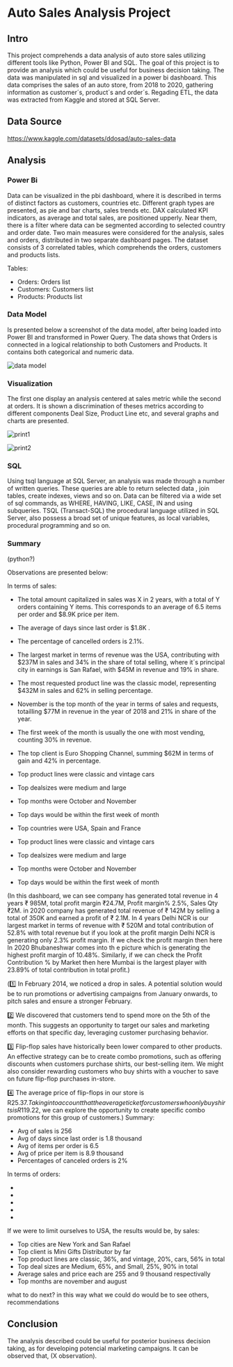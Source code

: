 # Auto Sales Analysis Project

## Intro
This project comprehends a data analysis of auto store sales utilizing different tools like Python, Power BI and SQL. The goal of this project is to provide an analysis which could be useful for business decision taking. The data was manipulated in sql and visualized in a power bi dashboard. This data comprises the sales of an auto store, from 2018 to 2020, gathering information as customer´s, product´s and order´s. Regading ETL, the data was extracted from Kaggle and stored at SQL Server. 

## Data Source 
https://www.kaggle.com/datasets/ddosad/auto-sales-data

## Analysis

### Power Bi 

Data can be visualized in the pbi dashboard, where it is described in terms of distinct factors as customers, countries etc. Different graph types are presented, as pie and bar charts, sales trends etc. DAX calculated KPI indicators, as average and total sales, are positioned upperly. Near them, there is a filter where data can be segmented according to selected country and order date. Two main measures were considered for the analysis, sales and orders, distributed in two separate dashboard pages. The dataset consists of 3 correlated tables, which comprehends the orders, customers and products lists. 


Tables:
- Orders: Orders list
- Customers: Customers list
- Products: Products list

### Data Model

Is presented below a screenshot of the data model, after being loaded into Power BI and transformed in Power Query. The data shows that Orders is connected in a logical relationship to both Customers and Products. It contains both categorical and numeric data.


![data model](https://github.com/CarlosLacerda1/Project-Auto-Sales-Analysis/assets/122105130/b77663d7-8069-4ace-a5ff-4f70a907f1c3)



### Visualization
 The first one display an analysis centered at sales metric while the second at orders. It is shown a discrimination of theses metrics according to different components Deal Size, Product Line etc, and several graphs and charts are presented. 

![print1](https://github.com/CarlosLacerda1/Project-Auto-Sales-Analysis/assets/122105130/43726867-fe8f-4c4f-b488-090cfd5f9318)

 ![print2](https://github.com/CarlosLacerda1/Project-Auto-Sales-Analysis/assets/122105130/834d3fdc-5d02-49a3-a674-886a120f3b5a)

### SQL 

Using tsql language at SQL Server, an analysis was made through a number of written
queries. These queries are able to return selected data , join tables, create indexes, views and so on. Data can be filtered via a wide set of sql commands, as WHERE, HAVING, LIKE, CASE, IN and using subqueries. TSQL (Transact-SQL) the procedural language utilized in SQL Server, also possess a broad set of unique features, as local variables, procedural programming and so on.  
### Summary

(python?)

Observations are presented below:

In terms of sales:
- The total amount capitalized in sales was X in 2 years, with a total of Y orders containing Y items. This corresponds to an average of 6.5 items per order and $8.9K price per item.
- The average of days since last order is $1.8K .
- The percentage of cancelled orders is 2.1%.
- The largest market in terms of revenue was the USA, contributing with $237M in sales and 34% in the share of total selling, where it´s principal city in earnings is San Rafael, with $45M in revenue and 19% in share.
- The most requested product line was the classic model, representing $432M in sales and 62% in selling percentage.
- November is the top month of the year in terms of sales and requests, totailling $77M in revenue in the year of 2018 and 21% in share of the year. 
- The first week of the month is usually the one with most vending, counting 30% in revenue.
- The top client is Euro Shopping Channel, summing $62M in terms of gain and 42% in percentage.

- Top product lines were classic and vintage cars 
- Top dealsizes were medium and large
- Top months were October and November 
- Top days would be within the first week of month

  
- Top countries were USA, Spain and France 
- Top product lines were classic and vintage cars 
- Top dealsizes were medium and large
- Top months were October and November 
- Top days would be within the first week of month

(In this dashboard, we can see company has generated total revenue in 4 years ₹ 985M, total profit margin ₹24.7M, Profit margin% 2.5%, Sales Qty ₹2M. in 2020 company has generated total revenue of ₹ 142M by selling a total of 350K and earned a profit of ₹ 2.1M.
In 4 years Delhi NCR is our largest market in terms of revenue with ₹ 520M and total contribution of 52.8% with total revenue but if you look at the profit margin Delhi NCR is generating only 2.3% profit margin.
If we check the profit margin then here In 2020 Bhubaneshwar comes into th
e picture which is generating the highest profit margin of 10.48%. Similarly, if we can check the Profit Contribution % by Market then here Mumbai is the largest player with 23.89% of total contribution in total profit.)

(1️⃣ In February 2014, we noticed a drop in sales. A potential solution would be to run promotions or advertising campaigns from January onwards, to pitch sales and ensure a stronger February.

2️⃣ We discovered that customers tend to spend more on the 5th of the month. This suggests an opportunity to target our sales and marketing efforts on that specific day, leveraging customer purchasing behavior.

3️⃣ Flip-flop sales have historically been lower compared to other products. An effective strategy can be to create combo promotions, such as offering discounts when customers purchase shirts, our best-selling item. We might also consider rewarding customers who buy shirts with a voucher to save on future flip-flop purchases in-store.

4️⃣ The average price of flip-flops in our store is R$25.37. Taking into account that the average ticket for customers who only buy shirts is R$119.22, we can explore the opportunity to create specific combo promotions for this group of customers.)
Summary:

- Avg of sales is 256
- Avg of days since last order is  1.8 thousand
- Avg of items per order is 6.5
- Avg of price per item is 8.9 thousand 
- Percentages of canceled orders is 2%

In terms of orders: 

-
-
-
-
-

If we were to limit ourselves to USA, the results would be, by sales:

- Top cities are New York and San Rafael
- Top client is Mini Gifts Distributor by far
- Top product lines are classic, 36%, and vintage, 20%, cars, 56% in total
- Top deal sizes are Medium, 65%, and Small, 25%, 90% in total
- Average sales and price each are 255 and 9 thousand respectivally
- Top months are november and august

what to do next? in this way what we could do would be to see others, recommendations

## Conclusion

The analysis described could be useful for posterior business decision taking, as for developing potencial marketing campaigns. It can be observed that, (X observation). 


                                                                                                                   

